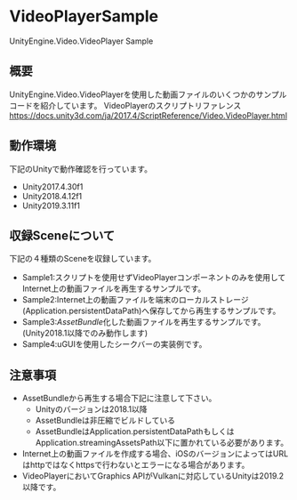 # VideoPlayerSample
UnityEngine.Video.VideoPlayer Sample

## 概要
UnityEngine.Video.VideoPlayerを使用した動画ファイルのいくつかのサンプルコードを紹介しています。
VideoPlayerのスクリプトリファレンス
https://docs.unity3d.com/ja/2017.4/ScriptReference/Video.VideoPlayer.html

## 動作環境
下記のUnityで動作確認を行っています。
- Unity2017.4.30f1
- Unity2018.4.12f1
- Unity2019.3.11f1

## 収録Sceneについて
下記の４種類のSceneを収録しています。
- Sample1:スクリプトを使用せずVideoPlayerコンポーネントのみを使用してInternet上の動画ファイルを再生するサンプルです。
- Sample2:Internet上の動画ファイルを端末のローカルストレージ(Application.persistentDataPath)へ保存してから再生するサンプルです。
- Sample3:*AssetBundle*化した動画ファイルを再生するサンプルです。(Unity2018.1以降でのみ動作します)
- Sample4:uGUIを使用したシークバーの実装例です。

## 注意事項
- AssetBundleから再生する場合下記に注意して下さい。
  - Unityのバージョンは2018.1以降
  - AssetBundleは非圧縮でビルドしている
  - AssetBundleはApplication.persistentDataPathもしくはApplication.streamingAssetsPath以下に置かれている必要があります。
- Internet上の動画ファイルを作成する場合、iOSのバージョンによってはURLはhttpではなくhttpsで行わないとエラーになる場合があります。
- VideoPlayerにおいてGraphics APIがVulkanに対応しているUnityは2019.2以降です。
